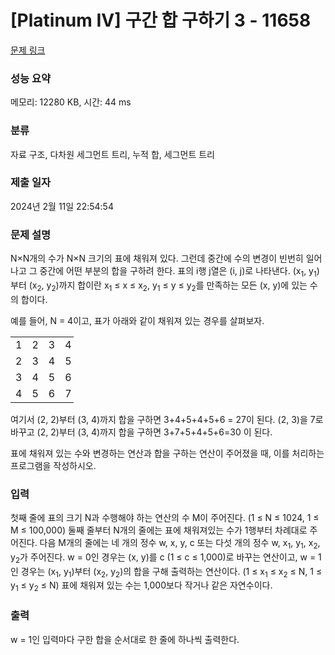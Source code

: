 # [Platinum IV] 구간 합 구하기 3 - 11658 

[문제 링크](https://www.acmicpc.net/problem/11658) 

### 성능 요약

메모리: 12280 KB, 시간: 44 ms

### 분류

자료 구조, 다차원 세그먼트 트리, 누적 합, 세그먼트 트리

### 제출 일자

2024년 2월 11일 22:54:54

### 문제 설명

<p>N×N개의 수가 N×N 크기의 표에 채워져 있다. 그런데 중간에 수의 변경이 빈번히 일어나고 그 중간에 어떤 부분의 합을 구하려 한다. 표의 i행 j열은 (i, j)로 나타낸다. (x<sub>1</sub>, y<sub>1</sub>)부터 (x<sub>2</sub>, y<sub>2</sub>)까지 합이란 x<sub>1</sub> ≤ x ≤ x<sub>2</sub>, y<sub>1</sub> ≤ y ≤ y<sub>2</sub>를 만족하는 모든 (x, y)에 있는 수의 합이다.</p>

<p>예를 들어, N = 4이고, 표가 아래와 같이 채워져 있는 경우를 살펴보자.</p>

<table class="table table-bordered" style="width:20%">
	<tbody>
		<tr>
			<td style="text-align:center">1</td>
			<td style="text-align:center">2</td>
			<td style="text-align:center">3</td>
			<td style="text-align:center">4</td>
		</tr>
		<tr>
			<td style="text-align:center">2</td>
			<td style="text-align:center">3</td>
			<td style="text-align:center">4</td>
			<td style="text-align:center">5</td>
		</tr>
		<tr>
			<td style="text-align:center">3</td>
			<td style="text-align:center">4</td>
			<td style="text-align:center">5</td>
			<td style="text-align:center">6</td>
		</tr>
		<tr>
			<td style="text-align:center">4</td>
			<td style="text-align:center">5</td>
			<td style="text-align:center">6</td>
			<td style="text-align:center">7</td>
		</tr>
	</tbody>
</table>

<p>여기서 (2, 2)부터 (3, 4)까지 합을 구하면 3+4+5+4+5+6 = 27이 된다. (2, 3)을 7로 바꾸고 (2, 2)부터 (3, 4)까지 합을 구하면 3+7+5+4+5+6=30 이 된다.</p>

<p>표에 채워져 있는 수와 변경하는 연산과 합을 구하는 연산이 주어졌을 때, 이를 처리하는 프로그램을 작성하시오.</p>

### 입력 

 <p>첫째 줄에 표의 크기 N과 수행해야 하는 연산의 수 M이 주어진다. (1 ≤ N ≤ 1024, 1 ≤ M ≤ 100,000) 둘째 줄부터 N개의 줄에는 표에 채워져있는 수가 1행부터 차례대로 주어진다. 다음 M개의 줄에는 네 개의 정수 w, x, y, c 또는 다섯 개의 정수 w, x<sub>1</sub>, y<sub>1</sub>, x<sub>2</sub>, y<sub>2</sub>가 주어진다. w = 0인 경우는 (x, y)를 c (1 ≤ c ≤ 1,000)로 바꾸는 연산이고, w = 1인 경우는 (x<sub>1</sub>, y<sub>1</sub>)부터 (x<sub>2</sub>, y<sub>2</sub>)의 합을 구해 출력하는 연산이다. (1 ≤ x<sub>1</sub> ≤ x<sub>2</sub> ≤ N, 1 ≤ y<sub>1</sub> ≤ y<sub>2</sub> ≤ N) 표에 채워져 있는 수는 1,000보다 작거나 같은 자연수이다.</p>

### 출력 

 <p>w = 1인 입력마다 구한 합을 순서대로 한 줄에 하나씩 출력한다.</p>


